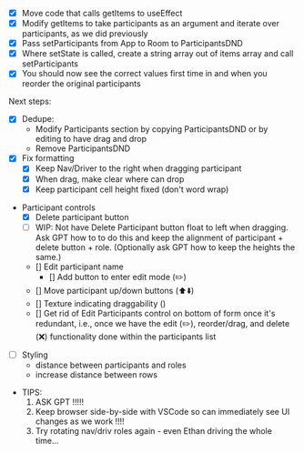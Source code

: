 - [x] Move code that calls getItems to useEffect
- [x] Modify getItems to take participants as an argument and iterate over participants, as we did previously
- [x] Pass setParticipants from App to Room to ParticipantsDND
- [x] Where setState is called, create a string array out of items array and call setParticipants
- [x] You should now see the correct values first time in and when you reorder the original participants 

Next steps:
- [x] Dedupe:
    - Modify Participants section by copying ParticipantsDND or by editing to have drag and drop
    - Remove ParticipantsDND
- [x] Fix formatting
    - [x] Keep Nav/Driver to the right when dragging participant
    - [x] When drag, make clear where can drop
    - [x] Keep participant cell height fixed (don't word wrap)
- Participant controls
    - [x] Delete participant button
    - [ ] WIP: Not have Delete Participant button float to left when dragging. Ask GPT how to to do this and keep the alignment of participant + delete button + role. (Optionally ask GPT how to keep the heights the same.)
    - [] Edit participant name 
        - [] Add button to enter edit mode (✏️)
    - [] Move participant up/down buttons (⬆️⬇️)
    - [] Texture indicating draggability ()
    - [] Get rid of Edit Participants control on bottom of form once it's redundant, i.e., once we have the edit (✏️), reorder/drag, and delete (❌) functionality done within the participants list
- [ ] Styling
    - distance between participants and roles
    - increase distance between rows
- TIPS: 
    1. ASK GPT !!!!! 
    2. Keep browser side-by-side with VSCode so can immediately see UI changes as we work !!!!
    3. Try rotating nav/driv roles again - even Ethan driving the whole time...    
